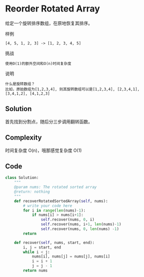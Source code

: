 # Reorder Rotated Array

给定一个旋转排序数组，在原地恢复其排序。

样例

    [4, 5, 1, 2, 3] -> [1, 2, 3, 4, 5]

挑战

    使用O(1)的额外空间和O(n)时间复杂度

说明

    什么是旋转数组？
    比如，原始数组为[1,2,3,4], 则其旋转数组可以是[1,2,3,4], [2,3,4,1], [3,4,1,2], [4,1,2,3]

## Solution

首先找到分割点，随后分三步调用翻转函数。

## Complexity

时间复杂度 O(n)，哦那感觉复杂度 O(1)

## Code

```python
class Solution:
    """
    @param nums: The rotated sorted array
    @return: nothing
    """
    def recoverRotatedSortedArray(self, nums):
        # write your code here
        for i in range(len(nums)-1):
            if nums[i] > nums[i+1]:
                self.recover(nums, 0, i)
                self.recover(nums, i+1, len(nums)-1)
                self.recover(nums, 0, len(nums) -1)
        return

    def recover(self, nums, start, end):
        i, j = start, end
        while i < j:
            nums[i], nums[j] = nums[j], nums[i]
            i = i + 1
            j = j - 1
        return nums
```

